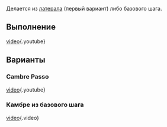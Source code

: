 <!-- TITLE: Камбре -->
<!-- SUBTITLE: Наклон партнёрши в поддержку (маленькую или настоящую) -->

Делается из [латерала](Lateral) (первый вариант) либо базового шага.
## Выполнение
[video](https://www.youtube.com/watch?v=H4d1DeMAZVs){.youtube}

## Варианты
### Cambre Passo

[video](https://www.youtube.com/watch?v=wSuq3dkEDrM){.youtube}

### Камбре из базового шага

[video](/uploads/CambreFromBasic.mp4){.video}
